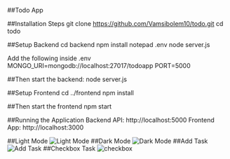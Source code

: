 ##Todo App

##Installation Steps
git clone https://github.com/Vamsibolem10/todo.git
cd todo

##Setup Backend
cd backend
npm install
notepad .env
node server.js

Add the following inside .env
MONGO_URI=mongodb://localhost:27017/todoapp
PORT=5000

##Then start the backend:
node server.js

##Setup Frontend
cd ../frontend
npm install

##Then start the frontend
npm start

##Running the Application
Backend API: http://localhost:5000
Frontend App: http://localhost:3000

##Light Mode
![Light Mode](https://github.com/user-attachments/assets/5893f100-b59a-458a-a6f6-b5056516baa5)
##Dark Mode
![Dark Mode](https://github.com/user-attachments/assets/15b222e2-33b8-4512-87a4-a14c99796883)
##Add Task
![Add Task](https://github.com/user-attachments/assets/20970b54-e0b5-495b-b4b3-dcd8169082b9)
##Checkbox Task
![checkbox](https://github.com/user-attachments/assets/ac129c28-0b77-49c2-b7e8-c2b4bb3023bf)
